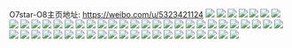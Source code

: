O7star-O8主页地址: https://weibo.com/u/5323421124 
![](https://wx4.sinaimg.cn/mw2000/005Ogx12ly1h8uho2qbj7j31o02801l2.jpg) 
![](https://wx4.sinaimg.cn/mw2000/005Ogx12ly1h8oknj8iinj30tz0tztjz.jpg) 
![](https://wx4.sinaimg.cn/mw2000/005Ogx12ly1h8oknnqymyj30u00u00wo.jpg) 
![](https://wx4.sinaimg.cn/mw2000/005Ogx12ly1h8okno1rh9j30tu0tudmv.jpg) 
![](https://wx4.sinaimg.cn/mw2000/005Ogx12ly1h8ndzv6t7bj30s10gcage.jpg) 
![](https://wx4.sinaimg.cn/mw2000/005Ogx12ly1h8hs3djbv7j30wi0wijv9.jpg) 
![](https://wx4.sinaimg.cn/mw2000/005Ogx12ly1h89resfwc4j30lv0eqwgk.jpg) 
![](https://wx4.sinaimg.cn/mw2000/005Ogx12ly1h89retj5buj30wi1yctjj.jpg) 
![](https://wx4.sinaimg.cn/mw2000/005Ogx12ly1h87e6kfn56j30pl0lxjun.jpg) 
![](https://wx4.sinaimg.cn/mw2000/005Ogx12ly1h87e6quytbj30wi1ycn7z.jpg) 
![](https://wx4.sinaimg.cn/mw2000/005Ogx12ly1h84zrkkx0lj30wi0wiqdq.jpg) 
![](https://wx4.sinaimg.cn/mw2000/005Ogx12ly1h84zrs44irj30wi0widir.jpg) 
![](https://wx4.sinaimg.cn/mw2000/005Ogx12ly1h84zrtv13pj30zk0zkamf.jpg) 
![](https://wx4.sinaimg.cn/mw2000/005Ogx12ly1h5ttc5wja6j30lc0sggxc.jpg) 
![](https://wx4.sinaimg.cn/mw2000/005Ogx12ly1h4yho9p7p2j32c02c0e82.jpg) 
![](https://wx4.sinaimg.cn/mw2000/005Ogx12ly1h4yhodh6iej31o01o01kx.jpg) 
![](https://wx4.sinaimg.cn/mw2000/005Ogx12ly1h4yhohcmxzj3280280hdu.jpg) 
![](https://wx4.sinaimg.cn/mw2000/005Ogx12ly1h4yhramrgkj32c02c0u0y.jpg) 
![](https://wx4.sinaimg.cn/mw2000/005Ogx12ly1h3rqdwtvmoj30ky0njdk5.jpg) 
![](https://wx4.sinaimg.cn/mw2000/005Ogx12ly1h3rqcfkbxrj319s1z8b0c.jpg) 
![](https://wx4.sinaimg.cn/mw2000/005Ogx12ly1h1hhgus8klj30mi0mi10h.jpg) 
![](https://wx4.sinaimg.cn/mw2000/005Ogx12ly1h1hhh8fi8yj30mi0mitfk.jpg) 
![](https://wx4.sinaimg.cn/mw2000/005Ogx12ly1h1hhhie6gvj313u0tuww9.jpg) 
![](https://wx4.sinaimg.cn/mw2000/005Ogx12ly1h1aq656yszj30mi0mignb.jpg) 
![](https://wx4.sinaimg.cn/mw2000/005Ogx12ly1h19sie2v2zj31yc0wi1kx.jpg) 
![](https://wx4.sinaimg.cn/mw2000/005Ogx12ly1h13pg6tcggj30wi0wi4bl.jpg) 
![](https://wx4.sinaimg.cn/mw2000/005Ogx12ly1h13pg3tjemj30wi0wi1h0.jpg) 
![](https://wx4.sinaimg.cn/mw2000/005Ogx12ly1h13pg1okqvj30wi0winie.jpg) 
![](https://wx4.sinaimg.cn/mw2000/005Ogx12ly1h107luvbnej30u01sxdnz.jpg) 
![](https://wx4.sinaimg.cn/mw2000/005Ogx12ly1h00btsm0iqj31410u012n.jpg) 
![](https://wx4.sinaimg.cn/mw2000/005Ogx12ly1gzbocrhi59j30wi1ycwyv.jpg) 
![](https://wx4.sinaimg.cn/mw2000/005Ogx12ly1gyjag24wgoj31yc0wihdt.jpg) 
![](https://wx4.sinaimg.cn/mw2000/005Ogx12ly1gy4anz7vh3j33402c0npe.jpg) 
![](https://wx4.sinaimg.cn/mw2000/005Ogx12ly1gy4ao2457ej33402c07wi.jpg) 
![](https://wx4.sinaimg.cn/mw2000/005Ogx12ly1gy4ao5a7c7j33402c0u0y.jpg) 
![](https://wx4.sinaimg.cn/mw2000/005Ogx12ly1gy4aobw4wrj33402c0kjm.jpg) 
![](https://wx4.sinaimg.cn/mw2000/005Ogx12ly1grli24u01rj32c02c0qoe.jpg) 
![](https://wx4.sinaimg.cn/mw2000/005Ogx12ly1grli22zq0nj32c02c0x34.jpg) 
![](https://wx4.sinaimg.cn/mw2000/005Ogx12ly1grli26xgzdj32c02c04pa.jpg) 
![](https://wx4.sinaimg.cn/mw2000/005Ogx12ly1grli2aih8qj32c02c01kx.jpg) 
![](https://wx4.sinaimg.cn/mw2000/005Ogx12ly1grli2difrwj33402c07wh.jpg) 
![](https://wx4.sinaimg.cn/mw2000/005Ogx12ly1grli2g0u3nj63402c04qp02.jpg) 
![](https://wx4.sinaimg.cn/mw2000/005Ogx12ly1grijzghhytj32c02c0b29.jpg) 
![](https://wx4.sinaimg.cn/mw2000/005Ogx12ly1grhvfe4zw7j33402c0b29.jpg) 
![](https://wx4.sinaimg.cn/mw2000/005Ogx12ly1grgzfkz19dj30wi1ycdxf.jpg) 
![](https://wx4.sinaimg.cn/mw2000/005Ogx12ly1grdheh5z8wj62c0340hdt02.jpg) 
![](https://wx4.sinaimg.cn/mw2000/005Ogx12ly1grdheifyyhj32c0340kjl.jpg) 
![](https://wx4.sinaimg.cn/mw2000/005Ogx12ly1grdhejqu79j32c0340e81.jpg) 
![](https://wx4.sinaimg.cn/mw2000/005Ogx12ly1grdhemi5nvj30wi1ycb2h.jpg) 
![](https://wx4.sinaimg.cn/mw2000/005Ogx12ly1gr35vinsigj33402c0npp.jpg) 
![](https://wx4.sinaimg.cn/mw2000/005Ogx12ly1gr35w4af1wj33402c04qy.jpg) 
![](https://wx4.sinaimg.cn/mw2000/005Ogx12ly1gr35vrgqq2j328d28db2e.jpg) 
![](https://wx4.sinaimg.cn/mw2000/005Ogx12ly1gr35wp9v4wj33402c07wx.jpg) 
